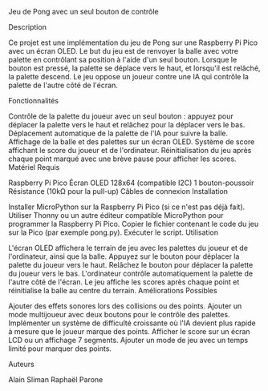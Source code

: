 Jeu de Pong avec un seul bouton de contrôle

Description

Ce projet est une implémentation du jeu de Pong sur une Raspberry Pi Pico avec un écran OLED. Le but du jeu est de renvoyer la balle avec votre palette en contrôlant sa position à l'aide d'un seul bouton. Lorsque le bouton est pressé, la palette se déplace vers le haut, et lorsqu'il est relâché, la palette descend. Le jeu oppose un joueur contre une IA qui contrôle la palette de l'autre côté de l'écran.

Fonctionnalités

Contrôle de la palette du joueur avec un seul bouton : appuyez pour déplacer la palette vers le haut et relâchez pour la déplacer vers le bas.
Déplacement automatique de la palette de l'IA pour suivre la balle.
Affichage de la balle et des palettes sur un écran OLED.
Système de score affichant le score du joueur et de l'ordinateur.
Réinitialisation du jeu après chaque point marqué avec une brève pause pour afficher les scores.
Matériel Requis

Raspberry Pi Pico
Écran OLED 128x64 (compatible I2C)
1 bouton-poussoir
Résistance (10kΩ pour la pull-up)
Câbles de connexion
Installation

Installer MicroPython sur la Raspberry Pi Pico (si ce n'est pas déjà fait).
Utiliser Thonny ou un autre éditeur compatible MicroPython pour programmer la Raspberry Pi Pico.
Copier le fichier contenant le code du jeu sur la Pico (par exemple pong.py).
Exécuter le script.
Utilisation

L'écran OLED affichera le terrain de jeu avec les palettes du joueur et de l'ordinateur, ainsi que la balle.
Appuyez sur le bouton pour déplacer la palette du joueur vers le haut.
Relâchez le bouton pour déplacer la palette du joueur vers le bas.
L'ordinateur contrôle automatiquement la palette de l'autre côté de l'écran.
Le jeu affiche les scores après chaque point et réinitialise la balle au centre du terrain.
Améliorations Possibles

Ajouter des effets sonores lors des collisions ou des points.
Ajouter un mode multijoueur avec deux boutons pour le contrôle des palettes.
Implémenter un système de difficulté croissante où l'IA devient plus rapide à mesure que le joueur marque des points.
Afficher le score sur un écran LCD ou un affichage 7 segments.
Ajouter un mode de jeu avec un temps limité pour marquer des points.

Auteurs

Alain Sliman
Raphaël Parone

